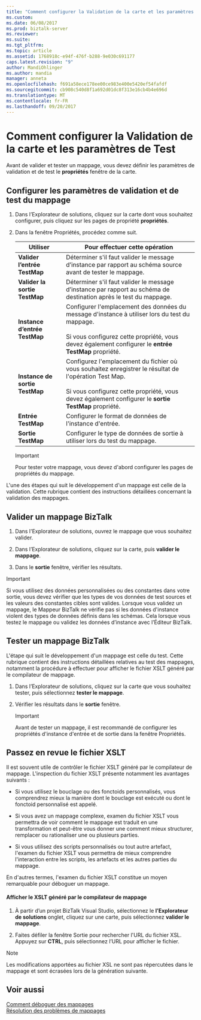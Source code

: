 ```yaml
---
title: "Comment configurer la Validation de la carte et les paramètres de Test | Documents Microsoft"
ms.custom: 
ms.date: 06/08/2017
ms.prod: biztalk-server
ms.reviewer: 
ms.suite: 
ms.tgt_pltfrm: 
ms.topic: article
ms.assetid: 1768918c-e94f-476f-b288-9e030c691177
caps.latest.revision: "9"
author: MandiOhlinger
ms.author: mandia
manager: anneta
ms.openlocfilehash: f691a58ece178ee00ce983e400e5420ef54fafdf
ms.sourcegitcommit: cb908c540d8f1a692d01dc8f313e16cb4b4e696d
ms.translationtype: MT
ms.contentlocale: fr-FR
ms.lasthandoff: 09/20/2017
---
```

# <a name="how-to-configure-map-validation-and-test-parameters"></a>Comment configurer la Validation de la carte et les paramètres de Test
Avant de valider et tester un mappage, vous devez définir les paramètres de validation et de test le **propriétés** fenêtre de la carte.  
  
## <a name="configure-the-map-validation-and-test-parameters"></a>Configurer les paramètres de validation et de test du mappage  
  
1.  Dans l’Explorateur de solutions, cliquez sur la carte dont vous souhaitez configurer, puis cliquez sur les pages de propriété **propriétés**.  
  
2.  Dans la fenêtre Propriétés, procédez comme suit.  
  
    |Utiliser|Pour effectuer cette opération|  
    |--------------|----------------|  
    |**Valider l’entrée TestMap**|Déterminer s'il faut valider le message d’instance par rapport au schéma source avant de tester le mappage.|  
    |**Valider la sortie TestMap**|Déterminer s'il faut valider le message d’instance par rapport au schéma de destination après le test du mappage.|  
    |**Instance d’entrée TestMap**|Configurer l'emplacement des données du message d'instance à utiliser lors du test du mappage.<br /><br /> Si vous configurez cette propriété, vous devez également configurer le **entrée TestMap** propriété.|  
    |**Instance de sortie TestMap**|Configurez l'emplacement du fichier où vous souhaitez enregistrer le résultat de l'opération Test Map.<br /><br /> Si vous configurez cette propriété, vous devez également configurer le **sortie TestMap** propriété.|  
    |**Entrée TestMap**|Configurer le format de données de l'instance d'entrée.|  
    |**Sortie TestMap**|Configurer le type de données de sortie à utiliser lors du test du mappage.|  
  
    > [!IMPORTANT]
    >  Pour tester votre mappage, vous devez d'abord configurer les pages de propriétés du mappage.  

L'une des étapes qui suit le développement d'un mappage est celle de la validation. Cette rubrique contient des instructions détaillées concernant la validation des mappages.  
  
## <a name="validate-a-biztalk-map"></a>Valider un mappage BizTalk  
  
1.  Dans l'Explorateur de solutions, ouvrez le mappage que vous souhaitez valider.  
  
2.  Dans l’Explorateur de solutions, cliquez sur la carte, puis **valider le mappage**.  
  
3.  Dans le **sortie** fenêtre, vérifier les résultats.  
  
> [!IMPORTANT]
>  Si vous utilisez des données personnalisées ou des constantes dans votre sortie, vous devez vérifier que les types de vos données de test sources et les valeurs des constantes cibles sont valides. Lorsque vous validez un mappage, le Mappeur BizTalk ne vérifie pas si les données d'instance violent des types de données définis dans les schémas. Cela lorsque vous testez le mappage ou validez les données d’instance avec l’Éditeur BizTalk. 

## <a name="test-a-biztalk-map"></a>Tester un mappage BizTalk

L'étape qui suit le développement d'un mappage est celle du test. Cette rubrique contient des instructions détaillées relatives au test des mappages, notamment la procédure à effectuer pour afficher le fichier XSLT généré par le compilateur de mappage.  
  
1.  Dans l’Explorateur de solutions, cliquez sur la carte que vous souhaitez tester, puis sélectionnez **tester le mappage**.  
  
2.  Vérifier les résultats dans le **sortie** fenêtre.  
  
    > [!IMPORTANT]
    >  Avant de tester un mappage, il est recommandé de configurer les propriétés d'instance d'entrée et de sortie dans la fenêtre Propriétés.  
  
## <a name="review-the-xslt"></a>Passez en revue le fichier XSLT  
 Il est souvent utile de contrôler le fichier XSLT généré par le compilateur de mappage. L'inspection du fichier XSLT présente notamment les avantages suivants :  
  
-   Si vous utilisez le bouclage ou des fonctoids personnalisés, vous comprendrez mieux la manière dont le bouclage est exécuté ou dont le fonctoid personnalisé est appelé.  
  
-   Si vous avez un mappage complexe, examen du fichier XSLT vous permettra de voir comment le mappage est traduit en une transformation et peut-être vous donner une comment mieux structurer, remplacer ou rationaliser une ou plusieurs parties.  
  
-   Si vous utilisez des scripts personnalisés ou tout autre artefact, l'examen du fichier XSLT vous permettra de mieux comprendre l'interaction entre les scripts, les artefacts et les autres parties du mappage.  
  
 En d'autres termes, l'examen du fichier XSLT constitue un moyen remarquable pour déboguer un mappage.  
  
#### <a name="view-the-xslt-generated-by-the-map-compiler"></a>Afficher le XSLT généré par le compilateur de mappage  
  
1.  À partir d’un projet BizTalk Visual Studio, sélectionnez le **l’Explorateur de solutions** onglet, cliquez sur une carte, puis sélectionnez **valider le mappage**.  
  
2.  Faites défiler la fenêtre Sortie pour rechercher l'URL du fichier XSL. Appuyez sur **CTRL**, puis sélectionnez l’URL pour afficher le fichier.  
  
> [!NOTE]
>  Les modifications apportées au fichier XSL ne sont pas répercutées dans le mappage et sont écrasées lors de la génération suivante.  
  
## <a name="see-also"></a>Voir aussi  

[Comment déboguer des mappages](../core/how-to-debug-maps.md)  
[Résolution des problèmes de mappages](../core/troubleshooting-maps.md)  